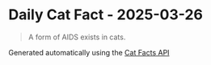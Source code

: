 # Daily Cat Fact - 2025-03-26

> A form of AIDS exists in cats.

Generated automatically using the [Cat Facts API](https://catfact.ninja)
